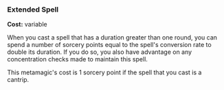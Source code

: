### Extended Spell
**Cost:** variable

When you cast a spell that has a duration greater than one round, you can spend a number of sorcery points equal to the spell's conversion rate to double its duration. If you do so, you also have advantage on any concentration checks made to maintain this spell.

This metamagic's cost is 1 sorcery point if the spell that you cast is a cantrip.
